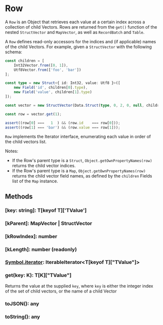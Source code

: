 # Row

A `Row` is an Object that retrieves each value at a certain index across a collection of child Vectors. Rows are returned from the `get()` function of the nested `StructVector` and `MapVector`, as well as `RecordBatch` and `Table`.

A `Row` defines read-only accessors for the indices and (if applicable) names of the child Vectors. For example, given a `StructVector` with the following schema:

```ts
const children = [
    Int32Vector.from([0, 1]),
    Utf8Vector.from(['foo', 'bar'])
];

const type = new Struct<{ id: Int32, value: Utf8 }>([
    new Field('id', children[0].type),
    new Field('value', children[1].type)
]);

const vector = new StructVector(Data.Struct(type, 0, 2, 0, null, children));

const row = vector.get(1);

assert((row[0] ===   1  ) && (row.id    === row[0]));
assert((row[1] === 'bar') && (row.value === row[1]));
```

`Row` implements the Iterator interface, enumerating each value in order of the child vectors list.

Notes:

- If the Row's parent type is a `Struct`, `Object.getOwnPropertyNames(row)` returns the child vector indices.
- If the Row's parent type is a `Map`, `Object.getOwnPropertyNames(row)` returns the child vector field names, as defined by the `children` Fields list of the `Map` instance.

## Methods

### [key: string]: T[keyof T]['TValue']
### [kParent]: MapVector<T> | StructVector<T>
### [kRowIndex]: number
### [kLength]: number (readonly)
### [Symbol.iterator](): IterableIterator<T[keyof T]["TValue"]>
### get(key: K): T[K]["TValue"]

Returns the value at the supplied `key`, where `key` is either the integer index of the set of child vectors, or the name of a child Vector

### toJSON(): any
### toString(): any
